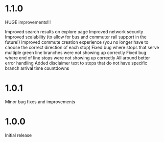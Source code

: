 # 1.1.0

HUGE improvements!!!

Improved search results on explore page
Improved network security
Improved scalability (to allow for bus and commuter rail support in the future!)
Improved commute creation experience (you no longer have to choose the correct direction of each stop)
Fixed bug where stops that serve multiple green line branches were not showing up correctly
Fixed bug where end of line stops were not showing up correctly
All around better error handling
Added disclaimer text to stops that do not have specific branch arrival time countdowns

# 1.0.1

Minor bug fixes and improvements

# 1.0.0

Initial release
